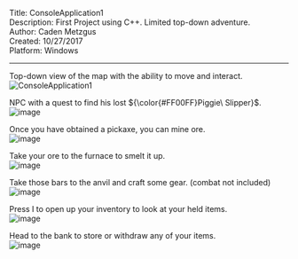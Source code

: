 Title: ConsoleApplication1\
Description: First Project using C++. Limited top-down adventure.\
Author: Caden Metzgus\
Created: 10/27/2017\
Platform: Windows

---

Top-down view of the map with the ability to move and interact.\
![ConsoleApplication1](https://github.com/Cadexcy23/ConsoleApplication1/assets/51723869/ca3b89d1-b02f-41d6-8a56-ba3673f1fe10)

NPC with a quest to find his lost ${\color{#FF00FF}Piggie\ Slipper}$.\
![image](https://github.com/Cadexcy23/ConsoleApplication1/assets/51723869/258b0c02-9b28-464b-82d0-c2e759db59ef)

Once you have obtained a pickaxe, you can mine ore.\
![image](https://github.com/Cadexcy23/ConsoleApplication1/assets/51723869/ae4dcd8a-551d-4a8a-83c5-7d42c7b274d3)

Take your ore to the furnace to smelt it up.\
![image](https://github.com/Cadexcy23/ConsoleApplication1/assets/51723869/60a59c1e-8d36-444f-8f72-762dc7f7e006)

Take those bars to the anvil and craft some gear. (combat not included)\
![image](https://github.com/Cadexcy23/ConsoleApplication1/assets/51723869/527ffb46-c32e-4915-aaf4-eb5578787990)

Press I to open up your inventory to look at your held items.\
![image](https://github.com/Cadexcy23/ConsoleApplication1/assets/51723869/013e1699-7fe4-44a5-9a7e-cc9cba6cdea7)

Head to the bank to store or withdraw any of your items.\
![image](https://github.com/Cadexcy23/ConsoleApplication1/assets/51723869/3dda4af9-db70-495f-835c-75198ed022fb)
